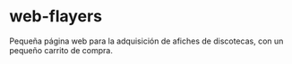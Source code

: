# web-flayers
Pequeña página web para la adquisición de afiches de discotecas, con un pequeño carrito de compra.
